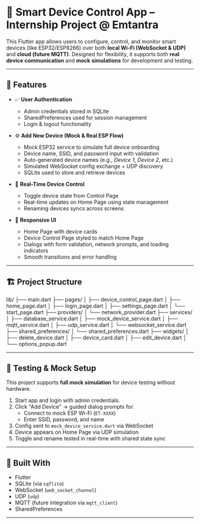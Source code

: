 # 🧠 Smart Device Control App – Internship Project @ Emtantra

This Flutter app allows users to configure, control, and monitor smart devices (like ESP32/ESP8266) over both **local Wi-Fi (WebSocket & UDP)** and **cloud (future MQTT)**. Designed for flexibility, it supports both **real device communication** and **mock simulations** for development and testing.

---

## 🚀 Features

- ✅ **User Authentication**
  - Admin credentials stored in SQLite
  - SharedPreferences used for session management
  - Login & logout functionality

- ⚙️ **Add New Device (Mock & Real ESP Flow)**
  - Mock ESP32 service to simulate full device onboarding
  - Device name, SSID, and password input with validation
  - Auto-generated device names (e.g., *Device 1*, *Device 2*, etc.)
  - Simulated WebSocket config exchange + UDP discovery
  - SQLite used to store and retrieve devices

- 📶 **Real-Time Device Control**
  - Toggle device state from Control Page
  - Real-time updates on Home Page using state management
  - Renaming devices syncs across screens

- 📱 **Responsive UI**
  - Home Page with device cards
  - Device Control Page styled to match Home Page
  - Dialogs with form validation, network prompts, and loading indicators
  - Smooth transitions and error handling

---

## 🏗️ Project Structure

lib/
├── main.dart
├── pages/
│   ├── device_control_page.dart
│   ├── home_page.dart
│   ├── login_page.dart
│   ├── settings_page.dart
│   └── start_page.dart
├── providers/
│   └── network_provider.dart
├── services/
│   ├── database_service.dart
│   ├── mock_device_service.dart
│   ├── mqtt_service.dart
│   ├── udp_service.dart
│   └── websocket_service.dart
├── shared_preferences/
│   └── shared_preferences.dart
├── widgets/
│   ├── delete_device.dart
│   ├── device_card.dart
│   ├── edit_device.dart
│   └── options_popup.dart



---

## 🧪 Testing & Mock Setup

This project supports **full mock simulation** for device testing without hardware.

1. Start app and login with admin credentials.
2. Click "Add Device" → guided dialog prompts for:
   - Connect to mock ESP Wi-Fi (`ET-XXXX`)
   - Enter SSID, password, and name
3. Config sent to `mock_device_service.dart` via WebSocket
4. Device appears on Home Page via UDP simulation
5. Toggle and rename tested in real-time with shared state sync

---

## 🧠 Built With

- Flutter
- SQLite (via `sqflite`)
- WebSocket (`web_socket_channel`)
- UDP (`udp`)
- MQTT (future integration via `mqtt_client`)
- SharedPreferences

---

